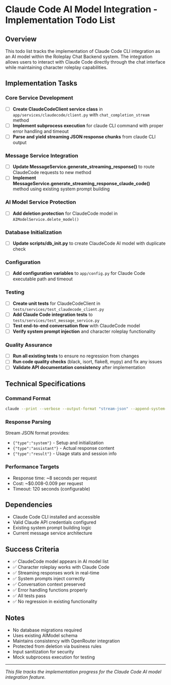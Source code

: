 # Claude Code AI Model Integration - Implementation Todo List

## Overview
This todo list tracks the implementation of Claude Code CLI integration as an AI model within the Roleplay Chat Backend system. The integration allows users to interact with Claude Code directly through the chat interface while maintaining character roleplay capabilities.

## Implementation Tasks

### Core Service Development
- [ ] **Create ClaudeCodeClient service class** in `app/services/claudecode/client.py` with `chat_completion_stream` method
- [ ] **Implement subprocess execution** for claude CLI command with proper error handling and timeout
- [ ] **Parse and yield streaming JSON response chunks** from claude CLI output

### Message Service Integration
- [ ] **Update MessageService.generate_streaming_response()** to route ClaudeCode requests to new method
- [ ] **Implement MessageService.generate_streaming_response_claude_code()** method using existing system prompt building

### AI Model Service Protection
- [ ] **Add deletion protection** for ClaudeCode model in `AIModelService.delete_model()`

### Database Initialization
- [ ] **Update scripts/db_init.py** to create ClaudeCode AI model with duplicate check

### Configuration
- [ ] **Add configuration variables** to `app/config.py` for Claude Code executable path and timeout

### Testing
- [ ] **Create unit tests** for ClaudeCodeClient in `tests/services/test_claudecode_client.py`
- [ ] **Add Claude Code integration tests** to `tests/services/test_message_service.py`
- [ ] **Test end-to-end conversation flow** with ClaudeCode model
- [ ] **Verify system prompt injection** and character roleplay functionality

### Quality Assurance
- [ ] **Run all existing tests** to ensure no regression from changes
- [ ] **Run code quality checks** (black, isort, flake8, mypy) and fix any issues
- [ ] **Validate API documentation consistency** after implementation

## Technical Specifications

### Command Format
```bash
claude --print --verbose --output-format "stream-json" --append-system-prompt "SYSTEM_PROMPT" <<< "CONVERSATION_TEXT"
```

### Response Parsing
Stream JSON format provides:
- `{"type":"system"}` - Setup and initialization
- `{"type":"assistant"}` - Actual response content  
- `{"type":"result"}` - Usage stats and session info

### Performance Targets
- Response time: ~8 seconds per request
- Cost: ~$0.008-0.009 per request
- Timeout: 120 seconds (configurable)

## Dependencies
- Claude Code CLI installed and accessible
- Valid Claude API credentials configured
- Existing system prompt building logic
- Current message service architecture

## Success Criteria
- ✅ ClaudeCode model appears in AI model list
- ✅ Character roleplay works with Claude Code
- ✅ Streaming responses work in real-time
- ✅ System prompts inject correctly
- ✅ Conversation context preserved
- ✅ Error handling functions properly
- ✅ All tests pass
- ✅ No regression in existing functionality

## Notes
- No database migrations required
- Uses existing AIModel schema
- Maintains consistency with OpenRouter integration
- Protected from deletion via business rules
- Input sanitization for security
- Mock subprocess execution for testing

---
*This file tracks the implementation progress for the Claude Code AI model integration feature.*